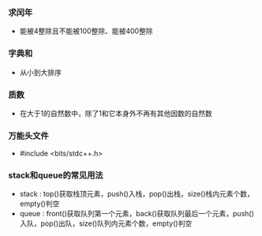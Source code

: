 ### 求闰年
* 能被4整除且不能被100整除、能被400整除
### 字典和
* 从小到大排序
### 质数
* 在大于1的自然数中，除了1和它本身外不再有其他因数的自然数
### 万能头文件
* #include <bits/stdc++.h>
### stack和queue的常见用法
* stack : top()获取栈顶元素，push()入栈，pop()出栈，size()栈内元素个数，empty()判空
* queue : front()获取队列第一个元素，back()获取队列最后一个元素，push()入队，pop()出队，size()队列内元素个数，empty()判空
